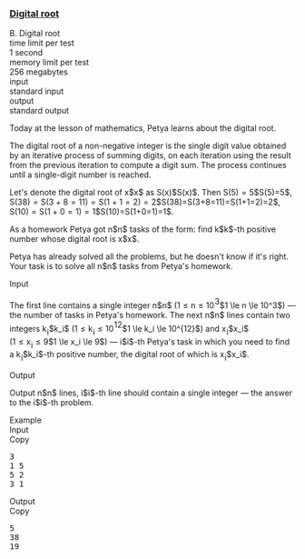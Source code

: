 <h3><a href="https://codeforces.com/contest/1107/problem/B" target="_blank" rel="noopener noreferrer">Digital root</a></h3>

<div class="header"><div class="title">B. Digital root</div><div class="time-limit"><div class="property-title">time limit per test</div>1 second</div><div class="memory-limit"><div class="property-title">memory limit per test</div>256 megabytes</div><div class="input-file input-standard"><div class="property-title">input</div>standard input</div><div class="output-file output-standard"><div class="property-title">output</div>standard output</div></div><div><p>Today at the lesson of mathematics, Petya learns about the digital root.</p><p>The digital root of a non-negative integer is the single digit value obtained by an iterative process of summing digits, on each iteration using the result from the previous iteration to compute a digit sum. The process continues until a single-digit number is reached. </p><p>Let's denote the digital root of <span class="MathJax_Preview" style="color: inherit;"><span class="MJXp-math" id="MJXp-Span-1"><span class="MJXp-mi MJXp-italic" id="MJXp-Span-2">x</span></span></span>$x$ as <span class="MathJax_Preview" style="color: inherit;"><span class="MJXp-math" id="MJXp-Span-3"><span class="MJXp-mi MJXp-italic" id="MJXp-Span-4">S</span><span class="MJXp-mo" id="MJXp-Span-5" style="margin-left: 0em; margin-right: 0em;">(</span><span class="MJXp-mi MJXp-italic" id="MJXp-Span-6">x</span><span class="MJXp-mo" id="MJXp-Span-7" style="margin-left: 0em; margin-right: 0em;">)</span></span></span>$S(x)$. Then <span class="MathJax_Preview" style="color: inherit;"><span class="MJXp-math" id="MJXp-Span-8"><span class="MJXp-mi MJXp-italic" id="MJXp-Span-9">S</span><span class="MJXp-mo" id="MJXp-Span-10" style="margin-left: 0em; margin-right: 0em;">(</span><span class="MJXp-mn" id="MJXp-Span-11">5</span><span class="MJXp-mo" id="MJXp-Span-12" style="margin-left: 0em; margin-right: 0em;">)</span><span class="MJXp-mo" id="MJXp-Span-13" style="margin-left: 0.333em; margin-right: 0.333em;">=</span><span class="MJXp-mn" id="MJXp-Span-14">5</span></span></span>$S(5)=5$, <span class="MathJax_Preview" style="color: inherit;"><span class="MJXp-math" id="MJXp-Span-15"><span class="MJXp-mi MJXp-italic" id="MJXp-Span-16">S</span><span class="MJXp-mo" id="MJXp-Span-17" style="margin-left: 0em; margin-right: 0em;">(</span><span class="MJXp-mn" id="MJXp-Span-18">38</span><span class="MJXp-mo" id="MJXp-Span-19" style="margin-left: 0em; margin-right: 0em;">)</span><span class="MJXp-mo" id="MJXp-Span-20" style="margin-left: 0.333em; margin-right: 0.333em;">=</span><span class="MJXp-mi MJXp-italic" id="MJXp-Span-21">S</span><span class="MJXp-mo" id="MJXp-Span-22" style="margin-left: 0em; margin-right: 0em;">(</span><span class="MJXp-mn" id="MJXp-Span-23">3</span><span class="MJXp-mo" id="MJXp-Span-24" style="margin-left: 0.267em; margin-right: 0.267em;">+</span><span class="MJXp-mn" id="MJXp-Span-25">8</span><span class="MJXp-mo" id="MJXp-Span-26" style="margin-left: 0.333em; margin-right: 0.333em;">=</span><span class="MJXp-mn" id="MJXp-Span-27">11</span><span class="MJXp-mo" id="MJXp-Span-28" style="margin-left: 0em; margin-right: 0em;">)</span><span class="MJXp-mo" id="MJXp-Span-29" style="margin-left: 0.333em; margin-right: 0.333em;">=</span><span class="MJXp-mi MJXp-italic" id="MJXp-Span-30">S</span><span class="MJXp-mo" id="MJXp-Span-31" style="margin-left: 0em; margin-right: 0em;">(</span><span class="MJXp-mn" id="MJXp-Span-32">1</span><span class="MJXp-mo" id="MJXp-Span-33" style="margin-left: 0.267em; margin-right: 0.267em;">+</span><span class="MJXp-mn" id="MJXp-Span-34">1</span><span class="MJXp-mo" id="MJXp-Span-35" style="margin-left: 0.333em; margin-right: 0.333em;">=</span><span class="MJXp-mn" id="MJXp-Span-36">2</span><span class="MJXp-mo" id="MJXp-Span-37" style="margin-left: 0em; margin-right: 0em;">)</span><span class="MJXp-mo" id="MJXp-Span-38" style="margin-left: 0.333em; margin-right: 0.333em;">=</span><span class="MJXp-mn" id="MJXp-Span-39">2</span></span></span>$S(38)=S(3+8=11)=S(1+1=2)=2$, <span class="MathJax_Preview" style="color: inherit;"><span class="MJXp-math" id="MJXp-Span-40"><span class="MJXp-mi MJXp-italic" id="MJXp-Span-41">S</span><span class="MJXp-mo" id="MJXp-Span-42" style="margin-left: 0em; margin-right: 0em;">(</span><span class="MJXp-mn" id="MJXp-Span-43">10</span><span class="MJXp-mo" id="MJXp-Span-44" style="margin-left: 0em; margin-right: 0em;">)</span><span class="MJXp-mo" id="MJXp-Span-45" style="margin-left: 0.333em; margin-right: 0.333em;">=</span><span class="MJXp-mi MJXp-italic" id="MJXp-Span-46">S</span><span class="MJXp-mo" id="MJXp-Span-47" style="margin-left: 0em; margin-right: 0em;">(</span><span class="MJXp-mn" id="MJXp-Span-48">1</span><span class="MJXp-mo" id="MJXp-Span-49" style="margin-left: 0.267em; margin-right: 0.267em;">+</span><span class="MJXp-mn" id="MJXp-Span-50">0</span><span class="MJXp-mo" id="MJXp-Span-51" style="margin-left: 0.333em; margin-right: 0.333em;">=</span><span class="MJXp-mn" id="MJXp-Span-52">1</span><span class="MJXp-mo" id="MJXp-Span-53" style="margin-left: 0em; margin-right: 0em;">)</span><span class="MJXp-mo" id="MJXp-Span-54" style="margin-left: 0.333em; margin-right: 0.333em;">=</span><span class="MJXp-mn" id="MJXp-Span-55">1</span></span></span>$S(10)=S(1+0=1)=1$.</p><p>As a homework Petya got <span class="MathJax_Preview" style="color: inherit;"><span class="MJXp-math" id="MJXp-Span-56"><span class="MJXp-mi MJXp-italic" id="MJXp-Span-57">n</span></span></span>$n$ tasks of the form: find <span class="MathJax_Preview" style="color: inherit;"><span class="MJXp-math" id="MJXp-Span-58"><span class="MJXp-mi MJXp-italic" id="MJXp-Span-59">k</span></span></span>$k$-th positive number whose digital root is <span class="MathJax_Preview" style="color: inherit;"><span class="MJXp-math" id="MJXp-Span-60"><span class="MJXp-mi MJXp-italic" id="MJXp-Span-61">x</span></span></span>$x$.</p><p>Petya has already solved all the problems, but he doesn't know if it's right. Your task is to solve all <span class="MathJax_Preview" style="color: inherit;"><span class="MJXp-math" id="MJXp-Span-62"><span class="MJXp-mi MJXp-italic" id="MJXp-Span-63">n</span></span></span>$n$ tasks from Petya's homework.</p></div><div class="input-specification"><div class="section-title">Input</div><p>The first line contains a single integer <span class="MathJax_Preview" style="color: inherit;"><span class="MJXp-math" id="MJXp-Span-64"><span class="MJXp-mi MJXp-italic" id="MJXp-Span-65">n</span></span></span>$n$ (<span class="MathJax_Preview" style="color: inherit;"><span class="MJXp-math" id="MJXp-Span-66"><span class="MJXp-mn" id="MJXp-Span-67">1</span><span class="MJXp-mo" id="MJXp-Span-68" style="margin-left: 0.333em; margin-right: 0.333em;">≤</span><span class="MJXp-mi MJXp-italic" id="MJXp-Span-69">n</span><span class="MJXp-mo" id="MJXp-Span-70" style="margin-left: 0.333em; margin-right: 0.333em;">≤</span><span class="MJXp-msubsup" id="MJXp-Span-71"><span class="MJXp-mn" id="MJXp-Span-72" style="margin-right: 0.05em;">10</span><span class="MJXp-mn MJXp-script" id="MJXp-Span-73" style="vertical-align: 0.5em;">3</span></span></span></span>$1 \le n \le 10^3$) — the number of tasks in Petya's homework. The next <span class="MathJax_Preview" style="color: inherit;"><span class="MJXp-math" id="MJXp-Span-74"><span class="MJXp-mi MJXp-italic" id="MJXp-Span-75">n</span></span></span>$n$ lines contain two integers <span class="MathJax_Preview" style="color: inherit;"><span class="MJXp-math" id="MJXp-Span-76"><span class="MJXp-msubsup" id="MJXp-Span-77"><span class="MJXp-mi MJXp-italic" id="MJXp-Span-78" style="margin-right: 0.05em;">k</span><span class="MJXp-mi MJXp-italic MJXp-script" id="MJXp-Span-79" style="vertical-align: -0.4em;">i</span></span></span></span>$k_i$ (<span class="MathJax_Preview" style="color: inherit;"><span class="MJXp-math" id="MJXp-Span-80"><span class="MJXp-mn" id="MJXp-Span-81">1</span><span class="MJXp-mo" id="MJXp-Span-82" style="margin-left: 0.333em; margin-right: 0.333em;">≤</span><span class="MJXp-msubsup" id="MJXp-Span-83"><span class="MJXp-mi MJXp-italic" id="MJXp-Span-84" style="margin-right: 0.05em;">k</span><span class="MJXp-mi MJXp-italic MJXp-script" id="MJXp-Span-85" style="vertical-align: -0.4em;">i</span></span><span class="MJXp-mo" id="MJXp-Span-86" style="margin-left: 0.333em; margin-right: 0.333em;">≤</span><span class="MJXp-msubsup" id="MJXp-Span-87"><span class="MJXp-mn" id="MJXp-Span-88" style="margin-right: 0.05em;">10</span><span class="MJXp-mrow MJXp-script" id="MJXp-Span-89" style="vertical-align: 0.5em;"><span class="MJXp-mn" id="MJXp-Span-90">12</span></span></span></span></span>$1 \le k_i \le 10^{12}$) and <span class="MathJax_Preview" style="color: inherit;"><span class="MJXp-math" id="MJXp-Span-91"><span class="MJXp-msubsup" id="MJXp-Span-92"><span class="MJXp-mi MJXp-italic" id="MJXp-Span-93" style="margin-right: 0.05em;">x</span><span class="MJXp-mi MJXp-italic MJXp-script" id="MJXp-Span-94" style="vertical-align: -0.4em;">i</span></span></span></span>$x_i$ (<span class="MathJax_Preview" style="color: inherit;"><span class="MJXp-math" id="MJXp-Span-95"><span class="MJXp-mn" id="MJXp-Span-96">1</span><span class="MJXp-mo" id="MJXp-Span-97" style="margin-left: 0.333em; margin-right: 0.333em;">≤</span><span class="MJXp-msubsup" id="MJXp-Span-98"><span class="MJXp-mi MJXp-italic" id="MJXp-Span-99" style="margin-right: 0.05em;">x</span><span class="MJXp-mi MJXp-italic MJXp-script" id="MJXp-Span-100" style="vertical-align: -0.4em;">i</span></span><span class="MJXp-mo" id="MJXp-Span-101" style="margin-left: 0.333em; margin-right: 0.333em;">≤</span><span class="MJXp-mn" id="MJXp-Span-102">9</span></span></span>$1 \le x_i \le 9$) — <span class="MathJax_Preview" style="color: inherit;"><span class="MJXp-math" id="MJXp-Span-103"><span class="MJXp-mi MJXp-italic" id="MJXp-Span-104">i</span></span></span>$i$-th Petya's task in which you need to find a <span class="MathJax_Preview" style="color: inherit;"><span class="MJXp-math" id="MJXp-Span-105"><span class="MJXp-msubsup" id="MJXp-Span-106"><span class="MJXp-mi MJXp-italic" id="MJXp-Span-107" style="margin-right: 0.05em;">k</span><span class="MJXp-mi MJXp-italic MJXp-script" id="MJXp-Span-108" style="vertical-align: -0.4em;">i</span></span></span></span>$k_i$-th positive number, the digital root of which is <span class="MathJax_Preview" style="color: inherit;"><span class="MJXp-math" id="MJXp-Span-109"><span class="MJXp-msubsup" id="MJXp-Span-110"><span class="MJXp-mi MJXp-italic" id="MJXp-Span-111" style="margin-right: 0.05em;">x</span><span class="MJXp-mi MJXp-italic MJXp-script" id="MJXp-Span-112" style="vertical-align: -0.4em;">i</span></span></span></span>$x_i$.</p></div><div class="output-specification"><div class="section-title">Output</div><p>Output <span class="MathJax_Preview" style="color: inherit;"><span class="MJXp-math" id="MJXp-Span-113"><span class="MJXp-mi MJXp-italic" id="MJXp-Span-114">n</span></span></span>$n$ lines, <span class="MathJax_Preview" style="color: inherit;"><span class="MJXp-math" id="MJXp-Span-115"><span class="MJXp-mi MJXp-italic" id="MJXp-Span-116">i</span></span></span>$i$-th line should contain a single integer — the answer to the <span class="MathJax_Preview" style="color: inherit;"><span class="MJXp-math" id="MJXp-Span-117"><span class="MJXp-mi MJXp-italic" id="MJXp-Span-118">i</span></span></span>$i$-th problem.</p></div><div class="sample-tests"><div class="section-title">Example</div><div class="sample-test"><div class="input"><div class="title">Input<div title="Copy" data-clipboard-target="#id009890430237474863" id="id008209345920215219" class="input-output-copier">Copy</div></div><pre id="id009890430237474863">3
1 5
5 2
3 1
</pre></div><div class="output"><div class="title">Output<div title="Copy" data-clipboard-target="#id006094931006055214" id="id003588043553568562" class="input-output-copier">Copy</div></div><pre id="id006094931006055214">5
38
19
</pre></div></div></div>